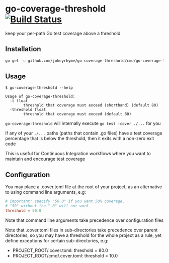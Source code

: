 # go-coverage-threshold [![Build Status](https://travis-ci.org/jokeyrhyme/go-coverage-threshold.svg?branch=master)](https://travis-ci.org/jokeyrhyme/go-coverage-threshold)

keep your per-path Go test coverage above a threshold


## Installation

```sh
go get -u github.com/jokeyrhyme/go-coverage-threshold/cmd/go-coverage-threshold
```


## Usage

```
$ go-coverage-threshold --help

Usage of go-coverage-threshold:
  -t float
        threshold that coverage must exceed (shorthand) (default 80)
  -threshold float
        threshold that coverage must exceed (default 80)
```

`go-coverage-threshold` will internally execute `go test -cover ./...` for you

If any of your `./...` paths (paths that contain .go files) have a test coverage percentage that is below the threshold,
then it exits with a non-zero exit code

This is useful for Continuous Integration workflows where you want to maintain and encourage test coverage


## Configuration

You may place a .cover.toml file at the root of your project,
as an alternative to using command line arguments, e.g:

```toml
# important: specify "50.0" if you want 50% coverage,
# "50" without the ".0" will not work
threshold = 50.0
```

Note that command line arguments take precedence over configuration files

Note that .cover.toml files in sub-directories take precedence over parent directories,
so you may have a threshold for the whole project as a rule,
yet define exceptions for certain sub-directories, e.g:

- PROJECT_ROOT/.cover.toml: threshold = 80.0
- PROJECT_ROOT/cmd/.cover.toml: threshold = 10.0
